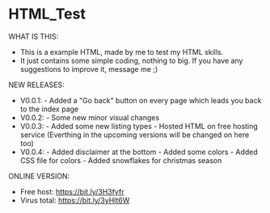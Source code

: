 # HTML_Test
WHAT IS THIS:
- This is a example HTML, made by me to test my HTML skills.
- It just contains some simple coding, nothing to big. If you have any suggestions to improve it, message me ;)

NEW RELEASES:
- V0.0.1: - Added a "Go back" button on every page which leads you back to the index page
- V0.0.2: - Some new minor visual changes
- V0.0.3: - Added some new listing types
          - Hosted HTML on free hosting service (Everthing in the upcoming versions will be changed on here too)
- V0.0.4: - Added disclaimer at the bottom
          - Added some colors
          - Added CSS file for colors
          - Added snowflakes for christmas season
         
ONLINE VERSION:
- Free host: https://bit.ly/3H3fyfr
- Virus total: https://bit.ly/3yHlt6W
